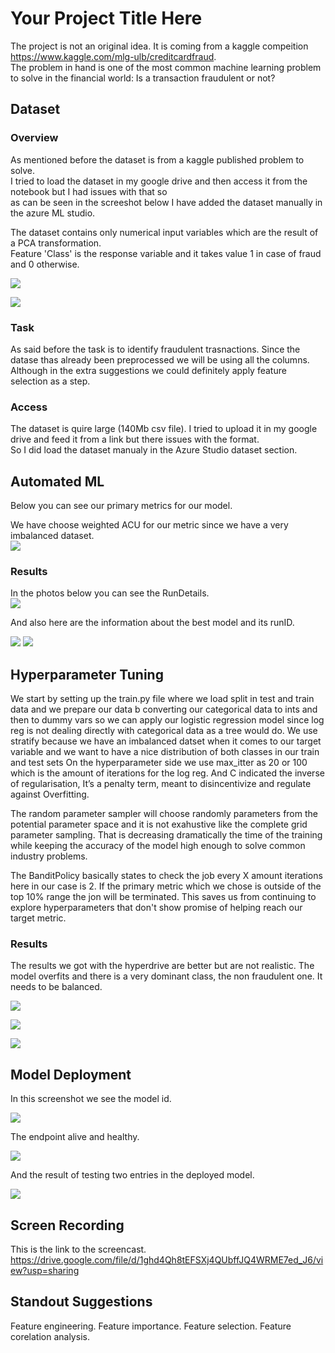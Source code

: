 
# Your Project Title Here

The project is not an original idea. It is coming from a kaggle compeition https://www.kaggle.com/mlg-ulb/creditcardfraud. <br>
The problem in hand is one of the most common machine learning problem to solve in the financial world: Is a transaction fraudulent or not? <br>

## Dataset

### Overview

As mentioned before the dataset is from a kaggle published problem to solve. <br>
I tried to load the dataset in my google drive and then access it from the notebook but I had issues with that so <br>
as can be seen in the screeshot below I have added the dataset manually in the azure ML studio. <br>

The dataset contains only numerical input variables which are the result of a PCA transformation. <br>
Feature 'Class' is the response variable and it takes value 1 in case of fraud and 0 otherwise. <br>

![](Dataset1.png)

![](Dataset2.png)


### Task

As said before the task is to identify fraudulent trasnactions. Since the datase thas already been preprocessed we will be using all the columns.<br>
Although in the extra suggestions we could definitely apply feature selection as a step. <br>

### Access

The dataset is quire large (140Mb csv file). I tried to upload it in my google drive and feed it from a link but there issues with the format. <br>
So I did load the dataset manualy in the Azure Studio dataset section.

## Automated ML

Below you can see our primary metrics for our model. <br>

We have choose weighted ACU for our metric since we have a very imbalanced dataset.<br> 
![](AutoMLparam.png)


### Results

In the photos below you can see the RunDetails.<br>
![](AutoML_RunDetails.png)


And also here are the information about the best model and its runID. <br>

![](ModelRunID.png)
![](RunID.png)


## Hyperparameter Tuning

We start by setting up the train.py file where we load split in test and train data and we prepare our data b converting our categorical data to ints and then to dummy vars so we can apply our logistic regression model since log reg is not dealing directly with categorical data as a tree would do. We use stratify because we have an imbalanced datset when it comes to our target variable and we want to have a nice distribution of both classes in our train and test sets On the hyperparameter side we use max_itter as 20 or 100 which is the amount of iterations for the log reg. And C indicated the inverse of regularisation, It’s a penalty term, meant to disincentivize and regulate against Overfitting.

The random parameter sampler will choose randomly parameters from the potential parameter space and it is not exahustive like the complete grid parameter sampling. That is decreasing dramatically the time of the training while keeping the accuracy of the model high enough to solve common industry problems.

The BanditPolicy basically states to check the job every X amount iterations here in our case is 2. If the primary metric which we chose is outside of the top 10% range the jon will be terminated. This saves us from continuing to explore hyperparameters that don't show promise of helping reach our target metric.

### Results

The results we got with the hyperdrive are better but are not realistic. The model overfits and there is a very dominant class, the non fraudulent one.
It needs to be balanced.


![](Hyper_RunDetails.png)


![](HyperBestModel.png)


![](hyperbestparam.png)


## Model Deployment

In this screenshot we see the model id.

![](ModelID.png)

The endpoint alive and healthy.

![](endpoint.png)

And the result of testing two entries in the deployed model.

![](results.png)


## Screen Recording

This is the link to the screencast.<br>
https://drive.google.com/file/d/1ghd4Qh8tEFSXj4QUbffJQ4WRME7ed_J6/view?usp=sharing 

## Standout Suggestions

Feature engineering.
Feature importance.
Feature selection.
Feature corelation analysis.

